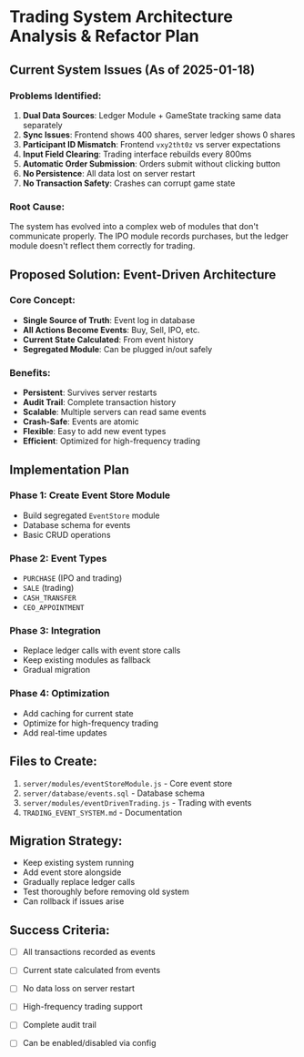 # Trading System Architecture Analysis & Refactor Plan

## Current System Issues (As of 2025-01-18)

### Problems Identified:
1. **Dual Data Sources**: Ledger Module + GameState tracking same data separately
2. **Sync Issues**: Frontend shows 400 shares, server ledger shows 0 shares
3. **Participant ID Mismatch**: Frontend `vxy2tht0z` vs server expectations
4. **Input Field Clearing**: Trading interface rebuilds every 800ms
5. **Automatic Order Submission**: Orders submit without clicking button
6. **No Persistence**: All data lost on server restart
7. **No Transaction Safety**: Crashes can corrupt game state

### Root Cause:
The system has evolved into a complex web of modules that don't communicate properly. The IPO module records purchases, but the ledger module doesn't reflect them correctly for trading.

## Proposed Solution: Event-Driven Architecture

### Core Concept:
- **Single Source of Truth**: Event log in database
- **All Actions Become Events**: Buy, Sell, IPO, etc.
- **Current State Calculated**: From event history
- **Segregated Module**: Can be plugged in/out safely

### Benefits:
- **Persistent**: Survives server restarts
- **Audit Trail**: Complete transaction history
- **Scalable**: Multiple servers can read same events
- **Crash-Safe**: Events are atomic
- **Flexible**: Easy to add new event types
- **Efficient**: Optimized for high-frequency trading

## Implementation Plan

### Phase 1: Create Event Store Module
- Build segregated `EventStore` module
- Database schema for events
- Basic CRUD operations

### Phase 2: Event Types
- `PURCHASE` (IPO and trading)
- `SALE` (trading)
- `CASH_TRANSFER`
- `CEO_APPOINTMENT`

### Phase 3: Integration
- Replace ledger calls with event store calls
- Keep existing modules as fallback
- Gradual migration

### Phase 4: Optimization
- Add caching for current state
- Optimize for high-frequency trading
- Add real-time updates

## Files to Create:
1. `server/modules/eventStoreModule.js` - Core event store
2. `server/database/events.sql` - Database schema
3. `server/modules/eventDrivenTrading.js` - Trading with events
4. `TRADING_EVENT_SYSTEM.md` - Documentation

## Migration Strategy:
- Keep existing system running
- Add event store alongside
- Gradually replace ledger calls
- Test thoroughly before removing old system
- Can rollback if issues arise

## Success Criteria:
- [ ] All transactions recorded as events
- [ ] Current state calculated from events
- [ ] No data loss on server restart
- [ ] High-frequency trading support
- [ ] Complete audit trail
- [ ] Can be enabled/disabled via config

